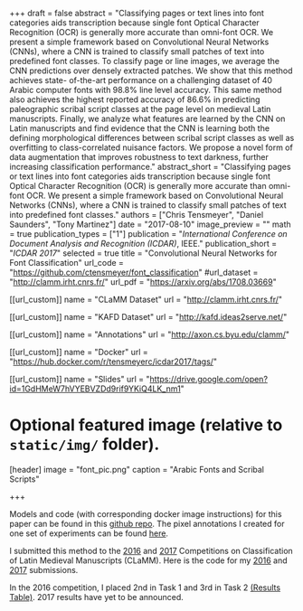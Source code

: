 +++
draft = false
abstract = "Classifying pages or text lines into font categories aids transcription because single font Optical Character Recognition (OCR) is generally more accurate than omni-font OCR.  We present a simple framework based on Convolutional Neural Networks (CNNs), where a CNN is trained to classify small patches of text into predefined font classes. To classify page or line images, we average the CNN predictions over densely extracted patches. We show that this method achieves state- of-the-art performance on a challenging dataset of 40 Arabic computer fonts with 98.8% line level accuracy. This same method also achieves the highest reported accuracy of 86.6% in predicting paleographic scribal script classes at the page level on medieval Latin manuscripts. Finally, we analyze what features are learned by the CNN on Latin manuscripts and find evidence that the CNN is learning both the defining morphological differences between scribal script classes as well as overfitting to class-correlated nuisance factors. We propose a novel form of data augmentation that improves robustness to text darkness, further increasing classification performance."
abstract_short = "Classifying pages or text lines into font categories aids transcription because single font Optical Character Recognition (OCR) is generally more accurate than omni-font OCR.  We present a simple framework based on Convolutional Neural Networks (CNNs), where a CNN is trained to classify small patches of text into predefined font classes."
authors = ["Chris Tensmeyer", "Daniel Saunders", "Tony Martinez"]
date = "2017-08-10"
image_preview = ""
math = true
publication_types = ["1"]
publication = "*International Conference on Document Analysis and Recognition (ICDAR)*, IEEE."
publication_short = "*ICDAR 2017*"
selected = true
title = "Convolutional Neural Networks for Font Classification"
url_code = "https://github.com/ctensmeyer/font_classification"
#url_dataset = "http://clamm.irht.cnrs.fr/"
url_pdf = "https://arxiv.org/abs/1708.03669"

[[url_custom]]
name = "CLaMM Dataset"
url = "http://clamm.irht.cnrs.fr/"

[[url_custom]]
name = "KAFD Dataset"
url = "http://kafd.ideas2serve.net/"

[[url_custom]]
name = "Annotations"
url = "http://axon.cs.byu.edu/clamm/"

[[url_custom]]
name = "Docker"
url = "https://hub.docker.com/r/tensmeyerc/icdar2017/tags/"

[[url_custom]]
name = "Slides"
url = "https://drive.google.com/open?id=1GdHMeW7hVYEBVZDd9rif9YKiQ4LK_nm1"

# Optional featured image (relative to `static/img/` folder).
[header]
image = "font_pic.png"
caption = "Arabic Fonts and Scribal Scripts"

+++

Models and code (with corresponding docker image instructions) for this paper can be found in this [github repo](https://github.com/ctensmeyer/font_classification).  The pixel annotations I created for one set of experiments can be found [here](http://axon.cs.byu.edu/clamm/).

I submitted this method to the [2016](http://clamm.irht.cnrs.fr/icfhr-2016/) and [2017](http://clamm.irht.cnrs.fr/icdar-2017/) Competitions on Classification of Latin Medieval Manuscripts (CLaMM).  Here is the code for my [2016](https://github.com/ctensmeyer/clamm_submission) and [2017](https://github.com/ctensmeyer/clamm_2017) submissions.

In the 2016 competition, I placed 2nd in Task 1 and 3rd in Task 2 [(Results Table)](http://clamm.irht.cnrs.fr/icfhr-2016/results/).  2017 results have yet to be announced.


